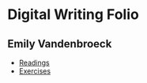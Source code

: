 # Digital Writing Folio
## Emily Vandenbroeck

- [Readings](readings.md)
- [Exercises](exercises.md)
